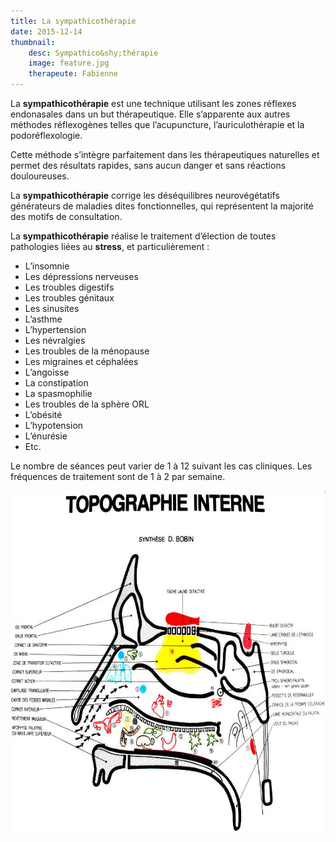 ```yaml
---
title: La sympathicothérapie
date: 2015-12-14
thumbnail:
    desc: Sympathico&shy;thérapie
    image: feature.jpg
    therapeute: Fabienne
---
```


La **sympathicothérapie** est une technique utilisant les zones réflexes endonasales dans un but thérapeutique. Elle s’apparente aux autres méthodes réflexogènes telles que l’acupuncture, l’auriculothérapie et la podoréflexologie.

Cette méthode s’intègre parfaitement dans les thérapeutiques naturelles et permet des résultats rapides, sans aucun danger et sans réactions douloureuses.

La **sympathicothérapie** corrige les déséquilibres neurovégétatifs générateurs de maladies dites fonctionnelles, qui représentent la majorité des motifs de consultation.

La **sympathicothérapie** réalise le traitement d’élection de toutes pathologies liées au **stress**, et particulièrement :

<div class="columns2">
<ul>
<li>L’insomnie</li>
<li>Les dépressions nerveuses</li>
<li>Les troubles digestifs</li>
<li>Les troubles génitaux</li>
<li>Les sinusites</li>
<li>L’asthme</li>
<li>L’hypertension</li>
<li>Les névralgies</li>
<li>Les troubles de la ménopause</li>
<li>Les migraines et céphalées</li>
<li>L’angoisse</li>
<li>La constipation</li>
<li>La spasmophilie</li>
<li>Les troubles de la sphère ORL</li>
<li>L’obésité</li>
<li>L’hypotension</li>
<li>L’énurésie</li>
<li>Etc.</li>
</ul>
</div>

Le nombre de séances peut varier de 1 à 12 suivant les cas cliniques. Les fréquences de traitement sont de 1 à 2 par semaine.

<p style="text-align: center;">
<img class="aligncenter" alt="topographie interne" src="./images/topographie-interne.jpg" width="671" height="547" />
</p>

